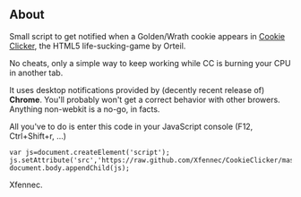About
-----

Small script to get notified when a Golden/Wrath cookie appears in [Cookie Clicker](http://orteil.dashnet.org/cookieclicker/),
the HTML5 life-sucking-game by Orteil.

No cheats, only a simple way to keep working while CC is burning your CPU in another tab.

It uses desktop notifications provided by (decently recent release of) **Chrome**. You'll
probably won't get a correct behavior with other browers. Anything non-webkit is a no-go,
in facts.

All you've to do is enter this code in your JavaScript console (F12, Ctrl+Shift+r, …)

```
var js=document.createElement('script');
js.setAttribute('src','https://raw.github.com/Xfennec/CookieClicker/master/golden_notify.js');
document.body.appendChild(js);
```

Xfennec.
